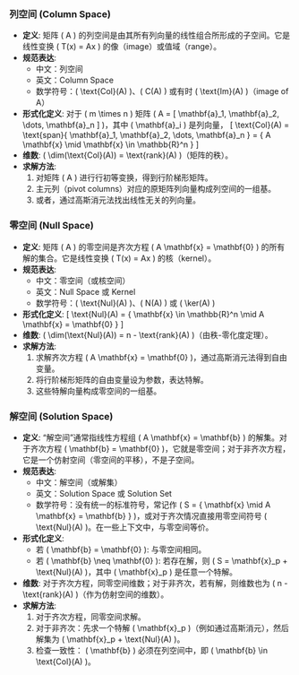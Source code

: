 ### 列空间 (Column Space)
- **定义**: 矩阵 \( A \) 的列空间是由其所有列向量的线性组合所形成的子空间。它是线性变换 \( T(x) = Ax \) 的像（image）或值域（range）。
- **规范表达**:
  - 中文：列空间
  - 英文：Column Space
  - 数学符号：\( \text{Col}(A) \)、\( C(A) \) 或有时 \( \text{Im}(A) \)（image of A）
- **形式化定义**: 对于 \( m \times n \) 矩阵 \( A = [ \mathbf{a}_1, \mathbf{a}_2, \dots, \mathbf{a}_n ] \)，其中 \( \mathbf{a}_i \) 是列向量，
  \[
  \text{Col}(A) = \text{span}\{ \mathbf{a}_1, \mathbf{a}_2, \dots, \mathbf{a}_n \} = \{ A \mathbf{x} \mid \mathbf{x} \in \mathbb{R}^n \}
  \]
- **维数**: \( \dim(\text{Col}(A)) = \text{rank}(A) \)（矩阵的秩）。
- **求解方法**:
  1. 对矩阵 \( A \) 进行行初等变换，得到行阶梯形矩阵。
  2. 主元列（pivot columns）对应的原矩阵列向量构成列空间的一组基。
  3. 或者，通过高斯消元法找出线性无关的列向量。

### 零空间 (Null Space)
- **定义**: 矩阵 \( A \) 的零空间是齐次方程 \( A \mathbf{x} = \mathbf{0} \) 的所有解的集合。它是线性变换 \( T(x) = Ax \) 的核（kernel）。
- **规范表达**:
  - 中文：零空间（或核空间）
  - 英文：Null Space 或 Kernel
  - 数学符号：\( \text{Nul}(A) \)、\( N(A) \) 或 \( \ker(A) \)
- **形式化定义**:
  \[
  \text{Nul}(A) = \{ \mathbf{x} \in \mathbb{R}^n \mid A \mathbf{x} = \mathbf{0} \}
  \]
- **维数**: \( \dim(\text{Nul}(A)) = n - \text{rank}(A) \)（由秩-零化度定理）。
- **求解方法**:
  1. 求解齐次方程 \( A \mathbf{x} = \mathbf{0} \)，通过高斯消元法得到自由变量。
  2. 将行阶梯形矩阵的自由变量设为参数，表达特解。
  3. 这些特解向量构成零空间的一组基。

### 解空间 (Solution Space)
- **定义**: “解空间”通常指线性方程组 \( A \mathbf{x} = \mathbf{b} \) 的解集。对于齐次方程 \( \mathbf{b} = \mathbf{0} \)，它就是零空间；对于非齐次方程，它是一个仿射空间（零空间的平移），不是子空间。
- **规范表达**:
  - 中文：解空间（或解集）
  - 英文：Solution Space 或 Solution Set
  - 数学符号：没有统一的标准符号，常记作 \( S = \{ \mathbf{x} \mid A \mathbf{x} = \mathbf{b} \} \)，或对于齐次情况直接用零空间符号 \( \text{Nul}(A) \)。在一些上下文中，与零空间等价。
- **形式化定义**:
  - 若 \( \mathbf{b} = \mathbf{0} \): 与零空间相同。
  - 若 \( \mathbf{b} \neq \mathbf{0} \): 若存在解，则 \( S = \mathbf{x}_p + \text{Nul}(A) \)，其中 \( \mathbf{x}_p \) 是任意一个特解。
- **维数**: 对于齐次方程，同零空间维数；对于非齐次，若有解，则维数也为 \( n - \text{rank}(A) \)（作为仿射空间的维数）。
- **求解方法**:
  1. 对于齐次方程，同零空间求解。
  2. 对于非齐次：先求一个特解 \( \mathbf{x}_p \)（例如通过高斯消元），然后解集为 \( \mathbf{x}_p + \text{Nul}(A) \)。
  3. 检查一致性： \( \mathbf{b} \) 必须在列空间中，即 \( \mathbf{b} \in \text{Col}(A) \)。